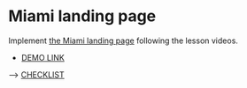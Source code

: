 # Miami landing page
Implement [the Miami landing page](https://www.figma.com/file/nHz8bflIwJaWP3P99vKTH5/miami_home_new?node-id=16033%3A3)
following the lesson videos.
- [DEMO LINK](https://oleksandr-brui.github.io/layout_miami/)

--> [CHECKLIST](https://github.com/mate-academy/layout_miami/blob/master/checklist.md)
